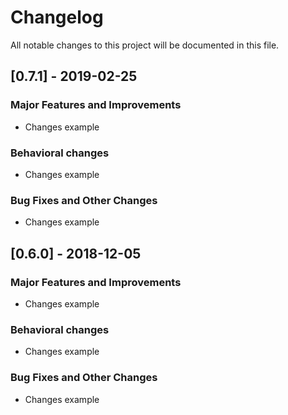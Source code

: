 # Changelog
All notable changes to this project will be documented in this file.

## [0.7.1] - 2019-02-25
### Major Features and Improvements
* Changes example
### Behavioral changes
* Changes example
### Bug Fixes and Other Changes
* Changes example


## [0.6.0] - 2018-12-05
### Major Features and Improvements
* Changes example
### Behavioral changes
* Changes example
### Bug Fixes and Other Changes
* Changes example
